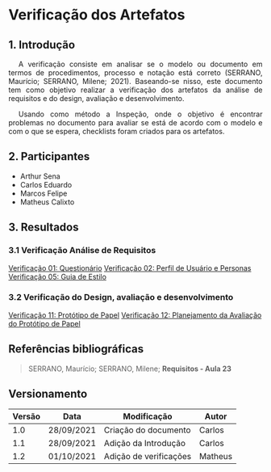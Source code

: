 # Verificação dos Artefatos

## 1. Introdução
<p style="text-indent: 20px; text-align: justify"> 
A verificação consiste em analisar se o modelo ou documento em termos de procedimentos, processo e notação está correto (SERRANO, Maurício; SERRANO, Milene; 2021). Baseando-se nisso, este documento tem como objetivo realizar a verificação dos artefatos da análise de requisitos e do design, avaliação e desenvolvimento.
</p>

<p style="text-indent: 20px; text-align: justify">
Usando como método a Inspeção, onde o objetivo é encontrar problemas no documento para avaliar se está de acordo com o modelo e com o que se espera, checklists foram criados para os artefatos.
</p>

## 2. Participantes

- Arthur Sena
- Carlos Eduardo
- Marcos Felipe
- Matheus Calixto

## 3. Resultados

### 3.1 Verificação Análise de Requisitos

<a href="../verificacao/questionario" target="_blank">Verificação 01: Questionário</a>
<a href="../verificacao/perfil_de_usuario_personas" target="_blank">Verificação 02: Perfil de Usuário e Personas</a>
<a href="../verificacao/guia_de_estilo" target="_blank">Verificação 05: Guia de Estilo</a>

### 3.2 Verificação do Design, avaliação e desenvolvimento

<a href="../verificacao/prototipo_de_papel" target="_blank">Verificação 11: Protótipo de Papel</a>
<a href="../verificacao/planejamento_da_avaliacao_do_prototipo_de_papel" target="_blank">Verificação 12: Planejamento da Avaliação do Protótipo de Papel</a>

## Referências bibliográficas
> SERRANO, Maurício; SERRANO, Milene; <b>Requisitos - Aula 23</b>


## Versionamento

| Versão | Data       | Modificação           | Autor  |
| ------ | ---------- | --------------------- | ------ |
| 1.0    | 28/09/2021 | Criação do documento  | Carlos |
| 1.1    | 28/09/2021 | Adição da Introdução  | Carlos |
| 1.2    | 01/10/2021 | Adição de verificações | Matheus |